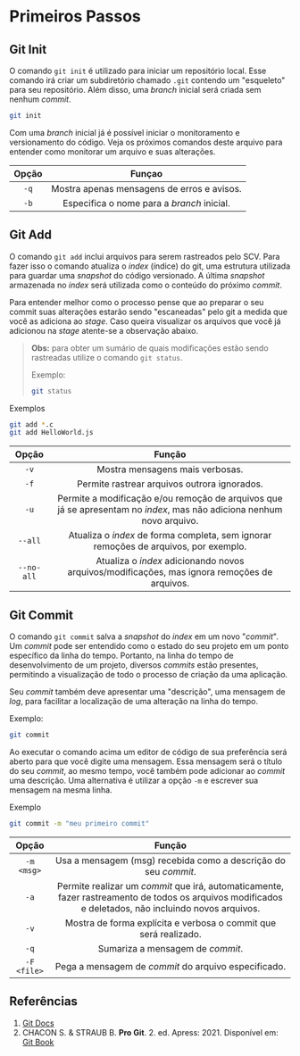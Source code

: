 # **Primeiros Passos**
## **Git Init**

O comando `git init` é utilizado para iniciar um repositório local. Esse comando irá criar um subdiretório chamado `.git` contendo um "esqueleto" para seu repositório. Além disso, uma *branch* inicial será criada sem nenhum *commit*. 

```bash
git init
```

Com uma *branch* inicial já é possível iniciar o monitoramento e versionamento do código. Veja os próximos comandos deste arquivo para entender como monitorar um arquivo e suas alterações.

|Opção|Funçao|
|:-----:|:-----:|
|`-q`|Mostra apenas mensagens de erros e avisos.|
|`-b`|Especifica o nome para a *branch* inicial.|

## **Git Add**

O comando `git add` inclui arquivos para serem rastreados pelo SCV. Para fazer isso o comando atualiza o *index* (índice) do git, uma estrutura utilizada para guardar uma *snapshot* do código versionado. A última *snapshot* armazenada no *index* será utilizada como o conteúdo do próximo *commit*.

Para entender melhor como o processo pense que ao preparar o seu commit suas alterações estarão sendo "escaneadas" pelo git a medida que você as adiciona ao *stage*. Caso queira visualizar os arquivos que você já adicionou na *stage* atente-se a observação abaixo.

> **Obs:** para obter um sumário de quais modificações estão sendo rastreadas utilize o comando `git status`.
> 
> Exemplo:
> ```bash
> git status
> ```
> 

Exemplos

```bash
git add *.c
git add HelloWorld.js
```

|Opção|Função|
|:-----:|:-----:|
|`-v`|Mostra mensagens mais verbosas.|
|`-f`|Permite rastrear arquivos outrora ignorados.|
|`-u`|Permite a modificação e/ou remoção de arquivos que já se apresentam no *index*, mas não adiciona nenhum novo arquivo.|
|`--all`|Atualiza o *index* de forma completa, sem ignorar remoções de arquivos, por exemplo.|
|`--no-all`|Atualiza o *index* adicionando novos arquivos/modificações, mas ignora remoções de arquivos.|

## **Git Commit**

O comando `git commit` salva a *snapshot* do *index* em um novo "*commit*". Um *commit* pode ser entendido como o estado do seu projeto em um ponto específico da linha do tempo. Portanto, na linha do tempo de desenvolvimento de um projeto, diversos *commits* estão presentes, permitindo a visualização de todo o processo de criação da uma aplicação.

Seu *commit* também deve apresentar uma "descrição", uma mensagem de *log*, para facilitar a localização de uma alteração na linha do tempo.

Exemplo:
```bash
git commit
```

Ao executar o comando acima um editor de código de sua preferência será aberto para que você digite uma mensagem. Essa mensagem será o título do seu *commit*, ao mesmo tempo, você também pode adicionar ao *commit* uma descrição. Uma alternativa é utilizar a opção `-m` e escrever sua mensagem na mesma linha.

Exemplo
```bash
git commit -m "meu primeiro commit"
```

|Opção|Função|
|:-----:|:-----:|
|`-m <msg>`|Usa a mensagem (msg) recebida como a descrição do seu *commit*.|
|`-a`|Permite realizar um *commit* que irá, automaticamente, fazer rastreamento de todos os arquivos modificados e deletados, não incluindo novos arquivos.|
|`-v`|Mostra de forma explícita e verbosa o commit que será realizado.|
|`-q`|Sumariza a mensagem de *commit*.|
|`-F <file>`|Pega a mensagem de *commit* do arquivo especificado.|

## Referências

1. [Git Docs](https://git-scm.com/docs)
2. CHACON S. & STRAUB B. **Pro Git**. 2. ed. Apress: 2021. Disponível em: [Git Book](https://git-scm.com/book/en/v2) 
